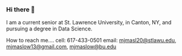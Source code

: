 ### Hi there 👋

I am a current senior at St. Lawrence University, in Canton, NY, and pursuing a degree in Data Science.

How to reach me.... cell: 617-433-0501
                    email: mjmasl20@stlawu.edu, mjmaslow13@gmail.com, mjmaslow@bu.edu
<!--
**mjmasl01/mjmasl01** is a ✨ _special_ ✨ repository because its `README.md` (this file) appears on your GitHub profile.

Here are some ideas to get you started:

- 🔭 I’m currently working on ...
- 🌱 I’m currently learning ...
- 👯 I’m looking to collaborate on ...
- 🤔 I’m looking for help with ...
- 💬 Ask me about ...
- 
- 😄 Pronouns: ...
- ⚡ Fun fact: ...
-->
